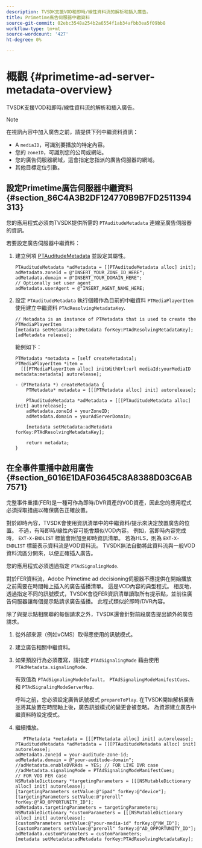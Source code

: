 ```yaml
---
description: TVSDK支援VOD和即時/線性資料流的解析和插入廣告。
title: Primetime廣告伺服器中繼資料
source-git-commit: 02ebc3548a254b2a6554f1ab34afbb3ea5f09bb8
workflow-type: tm+mt
source-wordcount: '427'
ht-degree: 0%

---
```


# 概觀 {#primetime-ad-server-metadata-overview}

TVSDK支援VOD和即時/線性資料流的解析和插入廣告。

>[!NOTE]
>
>在視訊內容中加入廣告之前，請提供下列中繼資料資訊：
>
>* A `mediaID`，可識別要播放的特定內容。
>* 您的 `zoneID`，可識別您的公司或網站。
>* 您的廣告伺服器網域，這會指定您指派的廣告伺服器的網域。
>* 其他目標定位引數。
>

## 設定Primetime廣告伺服器中繼資料 {#section_86C4A3B2DF124770B9B7FD2511394313}

您的應用程式必須向TVSDK提供所需的 `PTAuditudeMetadata` 連線至廣告伺服器的資訊。

若要設定廣告伺服器中繼資料：

1. 建立例項 [PTAuditudeMetadata](https://help.adobe.com/en_US/primetime/api/psdk/appledoc/Classes/PTAuditudeMetadata.html) 並設定其屬性。

   ```
   PTAuditudeMetadata *adMetadata = [[PTAuditudeMetadata alloc] init];  
   adMetadata.zoneId = @"INSERT_YOUR_ZONE_ID_HERE"; 
   adMetadata.domain = @"INSERT_YOUR_DOMAIN_HERE"; 
   // Optionally set user agent 
   adMetadata.userAgent = @"INSERT_AGENT_NAME_HERE; 
   ```

1. 設定 `PTAuditudeMetadata` 執行個體作為目前的中繼資料 `PTMediaPlayerItem` 使用建立中繼資料 `PTAdResolvingMetadataKey`.

   ```
   // Metadata is an instance of PTMetadata that is used to create the PTMediaPlayerItem 
   [metadata setMetadata:adMetadata forKey:PTAdResolvingMetadataKey];  
   [adMetadata release];
   ```

   範例如下：

   ```
   PTMetadata *metadata = [self createMetadata]; 
   PTMediaPlayerItem *item =  
     [[[PTMediaPlayerItem alloc] initWithUrl:url mediaId:yourMediaID metadata:metadata] autorelease]; 
   
   - (PTMetadata *) createMetadata { 
       PTMetadata* metadata = [[[PTMetadata alloc] init] autorelease]; 
   
       PTAuditudeMetadata *adMetadata = [[[PTAuditudeMetadata alloc] init] autorelease];  
       adMetadata.zoneId = yourZoneID; 
       adMetadata.domain = yourAdServerDomain; 
   
       [metadata setMetadata:adMetadata forKey:PTAdResolvingMetadataKey]; 
   
       return metadata; 
   }
   ```

## 在全事件重播中啟用廣告 {#section_6016E1DAF03645C8A8388D03C6AB7571}

完整事件重播(FER)是一種可作為即時/DVR資產的VOD資產，因此您的應用程式必須採取措施以確保廣告正確放置。

對於即時內容，TVSDK會使用資訊清單中的中繼資料/提示來決定放置廣告的位置。 不過，有時即時/線性內容可能會類似VOD內容。 例如，當即時內容完成時， `EXT-X-ENDLIST` 標籤會附加至即時資訊清單。 若為HLS，則為 `EXT-X-ENDLIST` 標籤表示資料流是VOD資料流。 TVSDK無法自動將此資料流與一般VOD資料流區分開來，以便正確插入廣告。

您的應用程式必須透過指定 `PTAdSignalingMode`.

對於FER資料流，Adobe Primetime ad decisioning伺服器不應提供在開始播放之前需要在時間軸上插入的廣告插播清單。 這是VOD內容的典型程式。 相反地，透過指定不同的訊號模式，TVSDK會從FER資訊清單讀取所有提示點，並前往廣告伺服器讓每個提示點請求廣告插播。 此程式類似於即時/DVR內容。

除了與提示點相關聯的每個請求之外，TVSDK還會針對前段廣告提出額外的廣告請求。

1. 從外部來源（例如vCMS）取得應使用的訊號模式。
1. 建立廣告相關中繼資料。
1. 如果預設行為必須覆寫，請指定 `PTAdSignalingMode` 藉由使用 `PTAdMetadata.signalingMode`.

   有效值為 `PTAdSignalingModeDefault`， `PTAdSignalingModeManifestCues`、和 `PTAdSignalingModeServerMap`.

   呼叫之前，您必須設定廣告訊號模式 `prepareToPlay`. 在TVSDK開始解析廣告並將其放置在時間軸上後，廣告訊號模式的變更會被忽略。 為資源建立廣告中繼資料時設定模式。

1. 繼續播放。

   ```
      PTMetadata *metadata = [[[PTMetadata alloc] init] autorelease]; 
   PTAuditudeMetadata *adMetadata = [[[PTAuditudeMetadata alloc] init] autorelease]; 
   adMetadata.zoneId = your-auditude-zone-id; 
   adMetadata.domain = @"your-auditude-domain"; 
   //adMetadata.enableDVRAds = YES; // FOR LIVE DVR case 
   //adMetadata.signalingMode = PTAdSignalingModeManifestCues;  
   // FOR VOD FER case 
   NSMutableDictionary *targetingParameters = [[[NSMutableDictionary alloc] init] autorelease]; 
   [targetingParameters setValue:@"ipad" forKey:@"device"]; 
   [targetingParameters setValue:@"preroll" forKey:@"AD_OPPORTUNITY_ID"]; 
   adMetadata.targetingParameters = targetingParameters; 
   NSMutableDictionary *customParameters = [[[NSMutableDictionary alloc] init] autorelease]; 
   [customParameters setValue:@"your-media-id" forKey:@"NW_ID"]; 
   [customParameters setValue:@"preroll" forKey:@"AD_OPPORTUNITY_ID"]; 
   adMetadata.customParameters = customParameters; 
   [metadata setMetadata:adMetadata forKey:PTAdResolvingMetadataKey]; 
   ```
